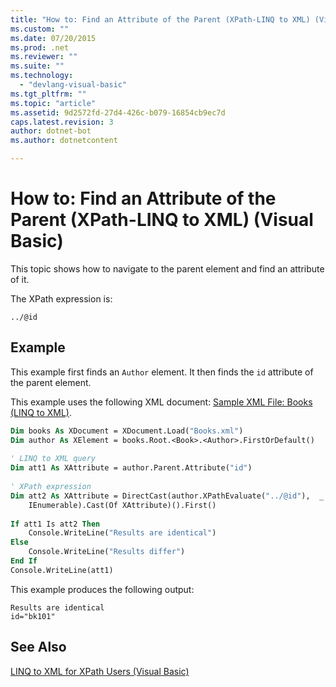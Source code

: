 ```yaml
---
title: "How to: Find an Attribute of the Parent (XPath-LINQ to XML) (Visual Basic)"
ms.custom: ""
ms.date: 07/20/2015
ms.prod: .net
ms.reviewer: ""
ms.suite: ""
ms.technology: 
  - "devlang-visual-basic"
ms.tgt_pltfrm: ""
ms.topic: "article"
ms.assetid: 9d2572fd-27d4-426c-b079-16854cb9ec7d
caps.latest.revision: 3
author: dotnet-bot
ms.author: dotnetcontent

---
```

# How to: Find an Attribute of the Parent (XPath-LINQ to XML) (Visual Basic)
This topic shows how to navigate to the parent element and find an attribute of it.  
  
 The XPath expression is:  
  
 `../@id`  
  
## Example  
 This example first finds an `Author` element. It then finds the `id` attribute of the parent element.  
  
 This example uses the following XML document: [Sample XML File: Books (LINQ to XML)](../../../../visual-basic/programming-guide/concepts/linq/sample-xml-file-books-linq-to-xml.md).  
  
```vb  
Dim books As XDocument = XDocument.Load("Books.xml")  
Dim author As XElement = books.Root.<Book>.<Author>.FirstOrDefault()  
  
' LINQ to XML query  
Dim att1 As XAttribute = author.Parent.Attribute("id")  
  
' XPath expression  
Dim att2 As XAttribute = DirectCast(author.XPathEvaluate("../@id"),  _  
    IEnumerable).Cast(Of XAttribute)().First()  
  
If att1 Is att2 Then  
    Console.WriteLine("Results are identical")  
Else  
    Console.WriteLine("Results differ")  
End If  
Console.WriteLine(att1)  
```  
  
 This example produces the following output:  
  
```  
Results are identical  
id="bk101"  
```  
  
## See Also  
 [LINQ to XML for XPath Users (Visual Basic)](../../../../visual-basic/programming-guide/concepts/linq/linq-to-xml-for-xpath-users.md)

